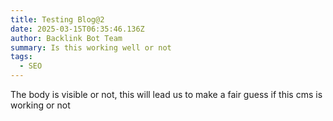 ```yaml
---
title: Testing Blog@2
date: 2025-03-15T06:35:46.136Z
author: Backlink Bot Team
summary: Is this working well or not
tags:
  - SEO
---
```

T﻿he body is visible or not, this will lead us to make a fair guess if this cms is working or not